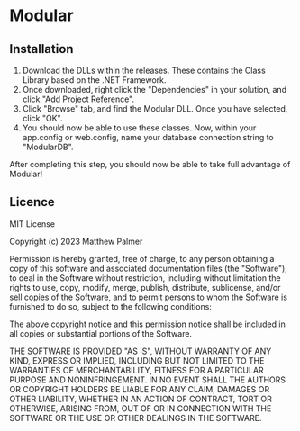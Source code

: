 # Modular


## Installation
1. Download the DLLs within the releases. These contains the Class Library based on the .NET Framework.
2. Once downloaded, right click the "Dependencies" in your solution, and click "Add Project Reference".
3. Click "Browse" tab, and find the Modular DLL. Once you have selected, click "OK".
4. You should now be able to use these classes. Now, within your app.config or web.config, name your database connection string to "ModularDB".

After completing this step, you should now be able to take full advantage of Modular!


## Licence

MIT License

Copyright (c) 2023 Matthew Palmer

Permission is hereby granted, free of charge, to any person obtaining a copy
of this software and associated documentation files (the "Software"), to deal
in the Software without restriction, including without limitation the rights
to use, copy, modify, merge, publish, distribute, sublicense, and/or sell
copies of the Software, and to permit persons to whom the Software is
furnished to do so, subject to the following conditions:

The above copyright notice and this permission notice shall be included in all
copies or substantial portions of the Software.

THE SOFTWARE IS PROVIDED "AS IS", WITHOUT WARRANTY OF ANY KIND, EXPRESS OR
IMPLIED, INCLUDING BUT NOT LIMITED TO THE WARRANTIES OF MERCHANTABILITY,
FITNESS FOR A PARTICULAR PURPOSE AND NONINFRINGEMENT. IN NO EVENT SHALL THE
AUTHORS OR COPYRIGHT HOLDERS BE LIABLE FOR ANY CLAIM, DAMAGES OR OTHER
LIABILITY, WHETHER IN AN ACTION OF CONTRACT, TORT OR OTHERWISE, ARISING FROM,
OUT OF OR IN CONNECTION WITH THE SOFTWARE OR THE USE OR OTHER DEALINGS IN THE
SOFTWARE.
